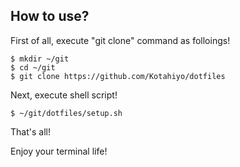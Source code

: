 ## How to use?

First of all, execute "git clone" command as folloings!

```
$ mkdir ~/git
$ cd ~/git
$ git clone https://github.com/Kotahiyo/dotfiles
```

Next, execute shell script!

```
$ ~/git/dotfiles/setup.sh
```

That's all!

Enjoy your terminal life!
